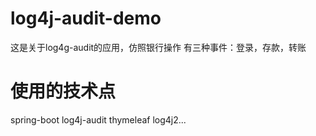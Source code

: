 # log4j-audit-demo
这是关于log4g-audit的应用，仿照银行操作
有三种事件：登录，存款，转账
# 使用的技术点
spring-boot log4j-audit thymeleaf log4j2...
